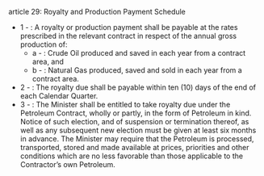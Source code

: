 article 29: Royalty and Production Payment Schedule

<ul>
			<li>1 - : A royalty or production payment shall be payable at the rates prescribed in the relevant contract in respect of the annual gross production of:<ul>
						<li>a - : Crude Oil produced and saved in each year from a contract area, and<ul>
						</ul></li>						<li>b - : Natural Gas produced, saved and sold in each year from a contract area.<ul>
						</ul></li>			</ul></li>			<li>2 - : The royalty due shall be payable within ten (10) days of the end of each Calendar Quarter.<ul>
			</ul></li>			<li>3 - : The Minister shall be entitled to take royalty due under the Petroleum Contract, wholly or partly, in the form of Petroleum in kind. Notice of such election, and of suspension or termination thereof, as well as any subsequent new election must be given at least six months in advance. The Minister may require that the Petroleum is processed, transported, stored and made available at prices, priorities and other conditions which are no less favorable than those applicable to the Contractor’s own Petroleum.<ul>
			</ul></li></ul>